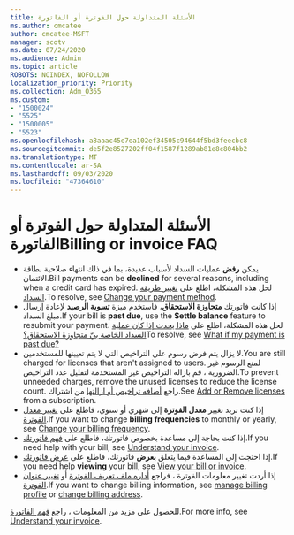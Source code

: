 ```yaml
---
title: الأسئلة المتداولة حول الفوترة أو الفاتورة
ms.author: cmcatee
author: cmcatee-MSFT
manager: scotv
ms.date: 07/24/2020
ms.audience: Admin
ms.topic: article
ROBOTS: NOINDEX, NOFOLLOW
localization_priority: Priority
ms.collection: Adm_O365
ms.custom:
- "1500024"
- "5525"
- "1500005"
- "5523"
ms.openlocfilehash: a8aaac45e7ea102ef34505c94644f5bd3feecbc8
ms.sourcegitcommit: de5f2e8527202ff04f1587f1289ab81e8c804bb2
ms.translationtype: MT
ms.contentlocale: ar-SA
ms.lasthandoff: 09/03/2020
ms.locfileid: "47364610"
---
```

# <a name="billing-or-invoice-faq"></a><span data-ttu-id="4758c-102">الأسئلة المتداولة حول الفوترة أو الفاتورة</span><span class="sxs-lookup"><span data-stu-id="4758c-102">Billing or invoice FAQ</span></span>

- <span data-ttu-id="4758c-103">يمكن **رفض** عمليات السداد لأسباب عديدة، بما في ذلك انتهاء صلاحية بطاقة الائتمان.</span><span class="sxs-lookup"><span data-stu-id="4758c-103">Bill payments can be **declined** for several reasons, including when a credit card has expired.</span></span> <span data-ttu-id="4758c-104">لحل هذه المشكلة، اطلع على [تغيير طريقة السداد](https://docs.microsoft.com/microsoft-365/commerce/billing-and-payments/change-payment-method).</span><span class="sxs-lookup"><span data-stu-id="4758c-104">To resolve, see [Change your payment method](https://docs.microsoft.com/microsoft-365/commerce/billing-and-payments/change-payment-method).</span></span>
- <span data-ttu-id="4758c-105">إذا كانت فاتورتك **متجاوزة الاستحقاق**، فاستخدم ميزة **تسوية الرصيد** لإعادة إرسال مبلغ السداد.</span><span class="sxs-lookup"><span data-stu-id="4758c-105">If your bill is **past due**, use the **Settle balance** feature to resubmit your payment.</span></span> <span data-ttu-id="4758c-106">لحل هذه المشكلة، اطلع على [ماذا يحدث إذا كان عملية السداد الخاصة بيّ متجاوزة الاستحقاق؟](https://docs.microsoft.com/microsoft-365/commerce/billing-and-payments/pay-for-your-subscription#what-if-my-credit-card-was-declined-and-my-payment-is-past-due)</span><span class="sxs-lookup"><span data-stu-id="4758c-106">To resolve, see [What if my payment is past due?](https://docs.microsoft.com/microsoft-365/commerce/billing-and-payments/pay-for-your-subscription#what-if-my-credit-card-was-declined-and-my-payment-is-past-due)</span></span>
- <span data-ttu-id="4758c-107">لا يزال يتم فرض رسوم علي التراخيص التي لا يتم تعيينها للمستخدمين.</span><span class="sxs-lookup"><span data-stu-id="4758c-107">You are still charged for licenses that aren't assigned to users.</span></span> <span data-ttu-id="4758c-108">لمنع الرسوم غير الضرورية ، قم بازاله التراخيص غير المستخدمة لتقليل عدد التراخيص.</span><span class="sxs-lookup"><span data-stu-id="4758c-108">To prevent unneeded charges, remove the unused licenses to reduce the license count.</span></span> <span data-ttu-id="4758c-109">راجع [أضافه تراخيص أو ازالتها](https://docs.microsoft.com/alchemyinsights/how-to-add-or-reduce-licenses) من اشتراك.</span><span class="sxs-lookup"><span data-stu-id="4758c-109">See [Add or Remove licenses](https://docs.microsoft.com/alchemyinsights/how-to-add-or-reduce-licenses) from a subscription.</span></span>
- <span data-ttu-id="4758c-110">إذا كنت تريد تغيير **معدل الفوترة** إلى شهري أو سنوي، فاطلع على [تغيير معدل الفوترة](https://docs.microsoft.com/microsoft-365/commerce/billing-and-payments/change-payment-frequency).</span><span class="sxs-lookup"><span data-stu-id="4758c-110">If you want to change **billing frequencies** to monthly or yearly, see [Change your billing frequency](https://docs.microsoft.com/microsoft-365/commerce/billing-and-payments/change-payment-frequency).</span></span>
- <span data-ttu-id="4758c-111">إذا كنت بحاجة إلى مساعدة بخصوص فاتورتك، فاطلع على [فهم فاتورتك](https://docs.microsoft.com/microsoft-365/commerce/billing-and-payments/understand-your-invoice2).</span><span class="sxs-lookup"><span data-stu-id="4758c-111">If you need help with your bill, see [Understand your invoice](https://docs.microsoft.com/microsoft-365/commerce/billing-and-payments/understand-your-invoice2).</span></span>
- <span data-ttu-id="4758c-112">إذا احتجت إلى المساعدة فيما يتعلق **بعرض** فاتورتك، فاطلع على [عرض فاتورتك](https://docs.microsoft.com/microsoft-365/commerce/billing-and-payments/view-your-bill-or-invoice).</span><span class="sxs-lookup"><span data-stu-id="4758c-112">If you need help **viewing** your bill, see [View your bill or invoice](https://docs.microsoft.com/microsoft-365/commerce/billing-and-payments/view-your-bill-or-invoice).</span></span>
- <span data-ttu-id="4758c-113">إذا أردت تغيير معلومات الفوترة ، فراجع [أداره ملف تعريف الفوترة](https://docs.microsoft.com/microsoft-365/commerce/billing-and-payments/manage-billing-profiles) أو [تغيير عنوان الفوترة](https://docs.microsoft.com/microsoft-365/commerce/billing-and-payments/change-your-billing-addresses).</span><span class="sxs-lookup"><span data-stu-id="4758c-113">If you want to change billing information, see [manage billing profile](https://docs.microsoft.com/microsoft-365/commerce/billing-and-payments/manage-billing-profiles) or [change billing address](https://docs.microsoft.com/microsoft-365/commerce/billing-and-payments/change-your-billing-addresses).</span></span>

<span data-ttu-id="4758c-114">للحصول علي مزيد من المعلومات ، راجع [فهم الفاتورة](https://docs.microsoft.com/microsoft-365/commerce/billing-and-payments/understand-your-invoice2).</span><span class="sxs-lookup"><span data-stu-id="4758c-114">For more info, see [Understand your invoice](https://docs.microsoft.com/microsoft-365/commerce/billing-and-payments/understand-your-invoice2).</span></span>